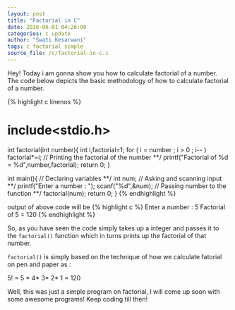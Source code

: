 ```yaml
---
layout: post
title: "Factorial in C"
date: 2016-06-01 04:26:00
categories: c update
author: "Swati Kesarwani"
tags: c factorial simple
source_file: /c/factorial-in-c.c
---
```


Hey! Today i am gonna show you how to calculate factorial of a number.
The code below depicts the basic methodology of how to calculate factorial of a number.

{% highlight c linenos %}
# include<stdio.h>

int factorial(int number){
	int i,factorial=1;
	for ( i = number ; i > 0 ; i-- ) 
		factorial*=i;
	//	Printing the factorial of the number	**/
	printf("Factorial of %d = %d",number,factorial);
	return 0;
}

int main(){
    	//		Declaring variables				**/
    	int num;
    	//		Asking and scanning input			**/
    	printf("Enter a number : ");
    	scanf("%d",&num);
    	//		Passing number to the function			**/
    	factorial(num);
    	return 0;
}
{% endhighlight %}

output of above code will be 
{% highlight c %}
Enter a number : 5
Factorial of 5 = 120
{% endhighlight %}

So, as you have seen the code simply takes up a integer and passes it to the `factorial()` function which in turns prints up the factorial of that number.

`factorial()` is simply based on the technique of how we calculate fatorial on pen and paper as : 

5! = 5 * 4* 3* 2* 1 = 120

Well, this was just a simple program on factorial, I will come up soon with some awesome programs! Keep coding till then!